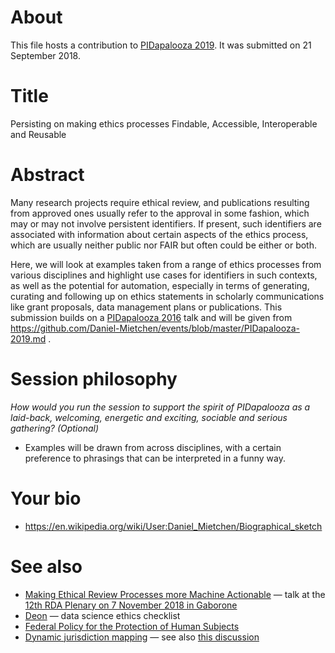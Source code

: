# About

This file hosts a contribution to [PIDapalooza 2019](https://pidapalooza.org). It was submitted on 21 September 2018.

# Title

Persisting on making ethics processes Findable, Accessible, Interoperable and Reusable 

# Abstract

Many research projects require ethical review, and publications resulting from approved ones usually refer to the approval in some fashion, which may or may not involve persistent identifiers. If present, such identifiers are associated with information about certain aspects of the ethics process, which are usually neither public nor FAIR but often could be either or both. 

Here, we will look at examples taken from a range of ethics processes from various disciplines and highlight use cases for identifiers in such contexts, as well as the potential for automation, especially in terms of generating, curating and following up on ethics statements in scholarly communications like grant proposals, data management plans or publications. This submission builds on a [PIDapalooza 2016](PIDapalooza-2016.md) talk and will be given from https://github.com/Daniel-Mietchen/events/blob/master/PIDapalooza-2019.md .

# Session philosophy

*How would you run the session to support the spirit of PIDapalooza as a laid-back, welcoming, energetic and exciting, sociable and serious gathering? (Optional)*

- Examples will be drawn from across disciplines, with a certain preference to phrasings that can be interpreted in a funny way.

# Your bio 

* https://en.wikipedia.org/wiki/User:Daniel_Mietchen/Biographical_sketch

# See also 

* [Making Ethical Review Processes more Machine Actionable](https://docs.google.com/presentation/d/1weJvgcMYgJ1vfhyJ6SE5hHDwrSZ7dk_DkfLIKO1f5kU/edit) &mdash; talk at the [12th RDA Plenary on 7 November 2018 in Gaborone](https://www.rd-alliance.org/ig-ethics-and-social-aspects-data-rda-12th-plenary-meeting)
* [Deon](http://deon.drivendata.org/) &mdash; data science ethics checklist
* [Federal Policy for the Protection of Human Subjects](https://www.federalregister.gov/documents/2017/01/19/2017-01058/federal-policy-for-the-protection-of-human-subjects)
* [Dynamic jurisdiction mapping](https://cleanapp.io/cleanappmap/) &mdash; see also [this discussion](https://twitter.com/EvoMRI/status/1064055126795657216)
